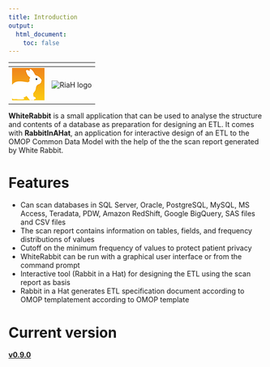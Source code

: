 ```yaml
---
title: Introduction
output:
  html_document:
    toc: false
---
```


|[]()||
|---|---|
| ![WR logo](https://github.com/OHDSI/WhiteRabbit/raw/master/whiterabbit/src/main/resources/org/ohdsi/whiteRabbit/WhiteRabbit64.png) | ![RiaH logo](https://github.com/OHDSI/WhiteRabbit/raw/master/rabbitinahat/src/main/resources/org/ohdsi/rabbitInAHat/RabbitInAHat64.png) |

**WhiteRabbit** is a small application that can be used to analyse the structure and contents of a database as preparation for designing an ETL.
It comes with **RabbitInAHat**, an application for interactive design of an ETL to the OMOP Common Data Model with the help of the the scan report generated by White Rabbit.

# Features
- Can scan databases in SQL Server, Oracle, PostgreSQL, MySQL, MS Access, Teradata, PDW, Amazon RedShift, Google BigQuery, SAS files and CSV files
- The scan report contains information on tables, fields, and frequency distributions of values
- Cutoff on the minimum frequency of values to protect patient privacy
- WhiteRabbit can be run with a graphical user interface or from the command prompt
- Interactive tool (Rabbit in a Hat) for designing the ETL using the scan report as basis
- Rabbit in a Hat generates ETL specification document according to OMOP templatement according to OMOP template

# Current version
[**v0.9.0**](https://github.com/OHDSI/WhiteRabbit/releases/tag/v0.9.0)